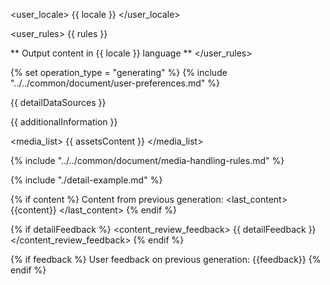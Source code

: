 <user_locale>
{{ locale }}
</user_locale>


<user_rules>
{{ rules }}

** Output content in {{ locale }} language **
</user_rules>


{% set operation_type = "generating" %}
{% include "../../common/document/user-preferences.md" %}


<datasources>
{{ detailDataSources }}

{{ additionalInformation }}

<media_list>
{{ assetsContent }}
</media_list>

{% include "../../common/document/media-handling-rules.md" %}

</datasources>


{% include "./detail-example.md" %}


{% if content %}
Content from previous generation:
<last_content>
{{content}}
</last_content>
{% endif %}


{% if detailFeedback %}
<content_review_feedback>
{{ detailFeedback }}
</content_review_feedback>
{% endif %}


{% if feedback %}
User feedback on previous generation:
<feedback>
{{feedback}}
</feedback>
{% endif %}
